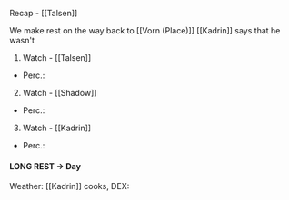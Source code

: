 Recap - [[Talsen]]

We make rest on the way back to [[Vorn (Place)]]
[[Kadrin]] says that he wasn't 
1. Watch - [[Talsen]]
- Perc.: 

2. Watch - [[Shadow]]
- Perc.: 

3. Watch -  [[Kadrin]]
- Perc.: 

#### LONG REST -> Day 
Weather:
[[Kadrin]] cooks, DEX: 